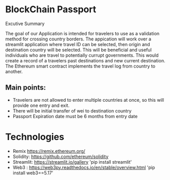 # BlockChain Passport

Excutive Summary

The goal of our Application is intended for travelers to use as a validation method for crossing country borders.
The appication will work over a streamlit application where travel ID can be selected, then origin and destination country will be selected.
This will be beneficial and useful individuals who are travel to potentially currupt governments. 
This would create a record of a travelers past destinations and new current destination.
The Ethereum smart contract implements the travel log from country to another. 

## Main points:
- Travelers are not allowed to enter multiple countries at once, so this will provide one entry and exit. 
- There will be initial transfer of wei to destination country
- Passport Expiration date must be 6 months from entry date 




# Technologies 
- Remix https://remix.ethereum.org/
- Solidity: https://github.com/ethereum/solidity
- Streamlit: https://streamlit.io/gallery  'pip install streamlit' 
- Web3 : https://web3py.readthedocs.io/en/stable/overview.html 'pip install web3==5.17'








